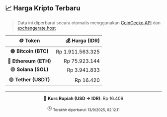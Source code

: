 

<!-- HARGA_KRIPTO -->
## 📈 Harga Kripto Terbaru

> Data ini diperbarui secara otomatis menggunakan [CoinGecko API](https://www.coingecko.com/) dan [exchangerate.host](https://exchangerate.host/)

<div align="center">

| 🪙 Token | 💰 Harga (IDR) |
|:------:|---------------:|
| 🟠 **Bitcoin (BTC)**   | Rp 1.911.563.325 |
| 🔵 **Ethereum (ETH)**  | Rp 75.923.144 |
| 🟣 **Solana (SOL)**    | Rp 3.941.833 |
| 🟢 **Tether (USDT)**   | Rp 16.420 |

---

💱 **Kurs Rupiah (USD → IDR)**: Rp 16.409

🕒 <sub>Terakhir diperbarui: 13/9/2025, 02.12.11</sub>

</div>
<!-- /HARGA_KRIPTO -->